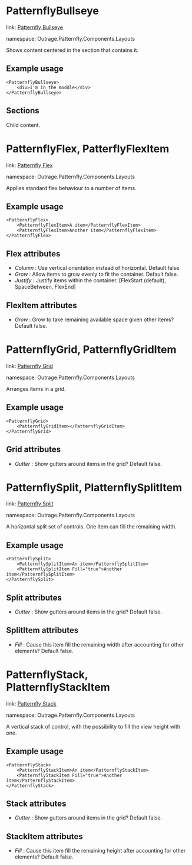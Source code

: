 ﻿

# PatternflyBullseye

link: [Patternfly Bullseye](https://www.patternfly.org/v4/layouts/bullseye)

namespace: Outrage.Patternfly.Components.Layouts

Shows content centered in the section that contains it.

## Example usage
```
<PatternflyBullseye>
	<div>I'm in the moddle</div>
</PatternflyBullseye>
```
## Sections

Child content.

# PatternflyFlex, PatterflyFlexItem

link: [Patternfly Flex](https://www.patternfly.org/v4/layouts/flex)

namespace: Outrage.Patternfly.Components.Layouts

Applies standard flex behaviour to a number of items.

## Example usage
```
<PatternflyFlex>
	<PatternflyFlexItem>A item</PatternflyFlexItem>
	<PatternflyFlexItem>Another item</PatternflyFlexItem>
</PatternflyFlex>
```
## Flex attributes

* *Column* : Use vertical orientation instead of horizontal. Default false.
* *Grow* : Allow items to grow evenly to fit the container. Default false.
* *Justify* : Justify items within the container. [FlexStart (default), SpaceBetween, FlexEnd]

## FlexItem attributes

* *Grow* : Grow to take remaining available space given other items? Default false.

# PatternflyGrid, PatternflyGridItem

link: [Patternfly Grid](https://www.patternfly.org/v4/layouts/grid)

namespace: Outrage.Patternfly.Components.Layouts

Arranges items in a grid.

## Example usage

```
<PatternflyGrid>
	<PatternflyGridItem></PatternflyGridItem>
</PatternflyGrid>

```

## Grid attributes

* *Gutter* : Show gutters around items in the grid? Default false.

# PatternflySplit, PlatternflySplitItem

link: [Patternfly Split](https://www.patternfly.org/v4/layouts/split)

namespace: Outrage.Patternfly.Components.Layouts

A horizontal split set of controls.  One item can fill the remaining width.

## Example usage

```
<PatternflySplit>
	<PatternflySplitItem>An item</PatternflySplitItem>
	<PatternflySplitItem Fill="true">Another item</PatternflySplitItem>
</PatternflySplit>

```

## Split attributes

* *Gutter* : Show gutters around items in the grid? Default false.

## SplitItem attributes

* *Fill* : Cause this item fill the remaining width after accounting for other elements? Default false.

# PatternflyStack, PlatternflyStackItem

link: [Patternfly Stack](https://www.patternfly.org/v4/layouts/stack)

namespace: Outrage.Patternfly.Components.Layouts

A vertical stack of control, with the possibility to fill the view height with one.

## Example usage

```
<PatternflyStack>
	<PatternflyStackItem>An item</PatternflyStackItem>
	<PatternflyStackItem Fill="true">Another item</PatternflyStackItem>
</PatternflyStack>

```

## Stack attributes

* *Gutter* : Show gutters around items in the grid? Default false.

## StackItem attributes

* *Fill* : Cause this item fill the remaining height after accounting for other elements? Default false.

